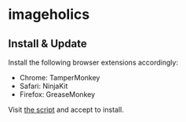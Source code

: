 # imageholics

## Install & Update

Install the following browser extensions accordingly:

   * Chrome: TamperMonkey
   * Safari: NinjaKit
   * Firefox: GreaseMonkey

Visit [the script](https://raw.githubusercontent.com/initiumlab/imageholics/master/Imageholics.user.js) and accept to install.
